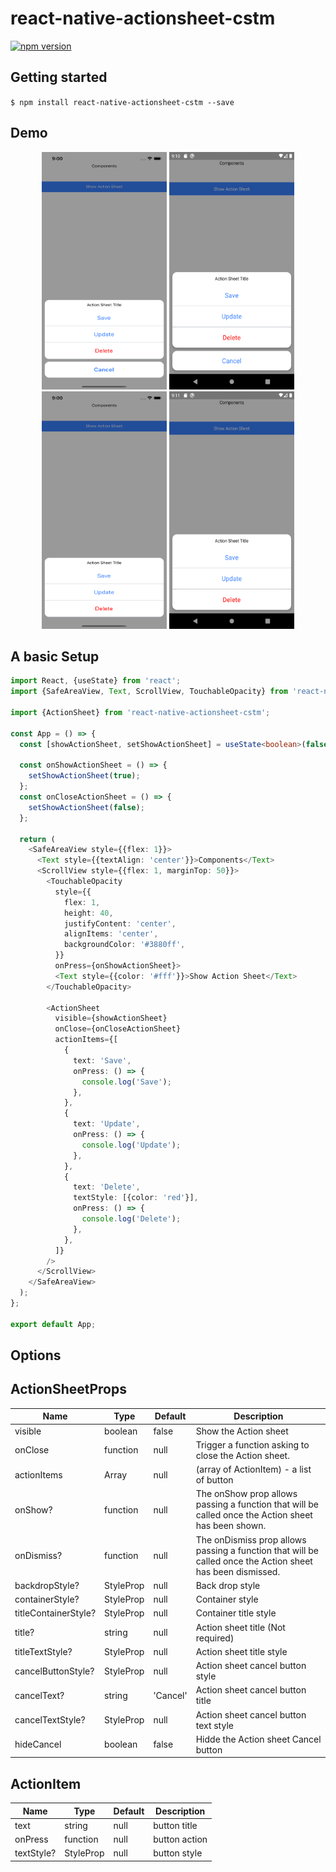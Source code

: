 # react-native-actionsheet-cstm

[![npm version](https://badge.fury.io/js/react-native-actionsheet-cstm.svg)](https://badge.fury.io/js/react-native-actionsheet-cstm)

## Getting started

`$ npm install react-native-actionsheet-cstm --save`

## Demo

<p align="center">
  <img src="https://raw.githubusercontent.com/gurbela/react-native-actionsheet-cstm/master/image/Simulator%20Screen%20Shot%20-%20iPhone1.png" 
    height="380" width="200"
  />
  <img src="https://raw.githubusercontent.com/gurbela/react-native-actionsheet-cstm/master/image/Screenshot_1.png" 
    height="380"  width="200"
  />
  <img src="https://raw.githubusercontent.com/gurbela/react-native-actionsheet-cstm/master/image/Simulator%20Screen%20Shot%20-%20iPhone2.png" 
    height="380"  width="200"
  />
   <img src="https://raw.githubusercontent.com/gurbela/react-native-actionsheet-cstm/master/image/Screenshot_2.png" 
    height="380"  width="200"
  />
</p>

## A basic Setup

```typescript
import React, {useState} from 'react';
import {SafeAreaView, Text, ScrollView, TouchableOpacity} from 'react-native';

import {ActionSheet} from 'react-native-actionsheet-cstm';

const App = () => {
  const [showActionSheet, setShowActionSheet] = useState<boolean>(false);

  const onShowActionSheet = () => {
    setShowActionSheet(true);
  };
  const onCloseActionSheet = () => {
    setShowActionSheet(false);
  };

  return (
    <SafeAreaView style={{flex: 1}}>
      <Text style={{textAlign: 'center'}}>Components</Text>
      <ScrollView style={{flex: 1, marginTop: 50}}>
        <TouchableOpacity
          style={{
            flex: 1,
            height: 40,
            justifyContent: 'center',
            alignItems: 'center',
            backgroundColor: '#3880ff',
          }}
          onPress={onShowActionSheet}>
          <Text style={{color: '#fff'}}>Show Action Sheet</Text>
        </TouchableOpacity>

        <ActionSheet
          visible={showActionSheet}
          onClose={onCloseActionSheet}
          actionItems={[
            {
              text: 'Save',
              onPress: () => {
                console.log('Save');
              },
            },
            {
              text: 'Update',
              onPress: () => {
                console.log('Update');
              },
            },
            {
              text: 'Delete',
              textStyle: [{color: 'red'}],
              onPress: () => {
                console.log('Delete');
              },
            },
          ]}
        />
      </ScrollView>
    </SafeAreaView>
  );
};

export default App;
```

## Options

## ActionSheetProps

| Name                 | Type                 | Default  | Description                                                                                                |
| -------------------- | -------------------- | -------- | ---------------------------------------------------------------------------------------------------------- |
| visible              | boolean              | false    | Show the Action sheet                                                                                      |
| onClose              | function             | null     | Trigger a function asking to close the Action sheet.                                                       |
| actionItems          | Array<ActionItem>    | null     | (array of ActionItem) - a list of button                                                                   |
| onShow?              | function             | null     | The onShow prop allows passing a function that will be called once the Action sheet has been shown.        |
| onDismiss?           | function             | null     | The onDismiss prop allows passing a function that will be called once the Action sheet has been dismissed. |
| backdropStyle?       | StyleProp<ViewStyle> | null     | Back drop style                                                                                            |
| containerStyle?      | StyleProp<ViewStyle> | null     | Container style                                                                                            |
| titleContainerStyle? | StyleProp<ViewStyle> | null     | Container title style                                                                                      |
| title?               | string               | null     | Action sheet title (Not required)                                                                          |
| titleTextStyle?      | StyleProp<ViewStyle> | null     | Action sheet title style                                                                                   |
| cancelButtonStyle?   | StyleProp<ViewStyle> | null     | Action sheet cancel button style                                                                           |
| cancelText?          | string               | 'Cancel' | Action sheet cancel button title                                                                           |
| cancelTextStyle?     | StyleProp<ViewStyle> | null     | Action sheet cancel button text style                                                                      |
| hideCancel           | boolean              | false    | Hidde the Action sheet Cancel button                                                                       |

## ActionItem

| Name       | Type                 | Default | Description   |
| ---------- | -------------------- | ------- | ------------- |
| text       | string               | null    | button title  |
| onPress    | function             | null    | button action |
| textStyle? | StyleProp<ViewStyle> | null    | button style  |

